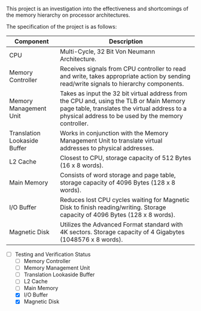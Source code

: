 This project is an investigation into the effectiveness and shortcomings of the memory hierarchy on processor architectures.

The specification of the project is as follows:

Component | Description
--------- | -----------
CPU | Multi-Cycle, 32 Bit Von Neumann Architecture.
Memory Controller | Receives signals from CPU controller to read and write, takes appropriate action by sending read/write signals to hierarchy components.
Memory Management Unit | Takes as input the 32 bit virtual address from the CPU and, using the TLB or Main Memory page table, translates the virtual address to a physical address to be used by the memory controller.
Translation Lookaside Buffer | Works in conjunction with the Memory Management Unit to translate virtual addresses to physical addresses. 
L2 Cache | Closest to CPU, storage capacity of 512 Bytes (16 x 8 words).
Main Memory | Consists of word storage and page table, storage capacity of 4096 Bytes (128 x 8 words).
I/O Buffer | Reduces lost CPU cycles waiting for Magnetic Disk to finish reading/writing. Storage capacity of 4096 Bytes (128 x 8 words).
Magnetic Disk | Utilizes the Advanced Format standard with 4K sectors. Storage capacity of 4 Gigabytes (1048576 x 8 words).

- [ ] Testing and Verification Status
  - [ ] Memory Controller
  - [ ] Memory Management Unit
  - [ ] Translation Lookaside Buffer
  - [ ] L2 Cache
  - [ ] Main Memory
  - [X] I/O Buffer
  - [X] Magnetic Disk
